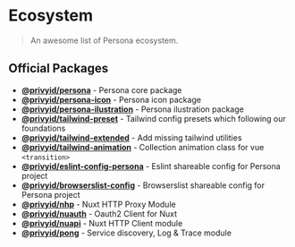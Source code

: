 # Ecosystem

> An awesome list of Persona ecosystem.

## Official Packages

- **[@privyid/persona][persona]** - Persona core package
- **[@privyid/persona-icon][persona-icon]** - Persona icon package
- **[@privyid/persona-ilustration][persona-ilustration]** - Persona ilustration package
- **[@privyid/tailwind-preset][tailwind-preset]** - Tailwind config presets which following our foundations
- **[@privyid/tailwind-extended][tailwind-extended]** - Add missing tailwind utilities
- **[@privyid/tailwind-animation][tailwind-animation]** - Collection animation class for vue `<transition>`
- **[@privyid/eslint-config-persona][eslint-config-persona]** - Eslint shareable config for Persona project
- **[@privyid/browserslist-config][browserslist-config]** - Browserslist shareable config for Persona project
- **[@privyid/nhp][nhp]** - Nuxt HTTP Proxy Module
- **[@privyid/nuauth][nuauth]** - Oauth2 Client for Nuxt
- **[@privyid/nuapi][nuapi]** - Nuxt HTTP Client module
- **[@privyid/pong][pong]** - Service discovery, Log & Trace module

[persona]: https://www.npmjs.com/package/@privyid/persona
[persona-icon]: https://www.npmjs.com/package/@privyid/persona-icon
[persona-ilustration]: https://www.npmjs.com/package/@privyid/persona-ilustration
[tailwind-preset]: https://www.npmjs.com/package/@privyid/tailwind-preset
[tailwind-extended]: https://www.npmjs.com/package/@privyid/tailwind-extended
[tailwind-animation]: https://www.npmjs.com/package/@privyid/tailwind-animation
[eslint-config-persona]: https://www.npmjs.com/package/@privyid/eslint-config-persona
[browserslist-config]: https://www.npmjs.com/package/@privyid/browserslist-config
[nhp]: https://www.npmjs.com/package/@privyid/nhp
[nuauth]: https://www.npmjs.com/package/@privyid/nuauth
[nuapi]: https://www.npmjs.com/package/@privyid/nuapi
[pong]: https://www.npmjs.com/package/@privyid/pong
